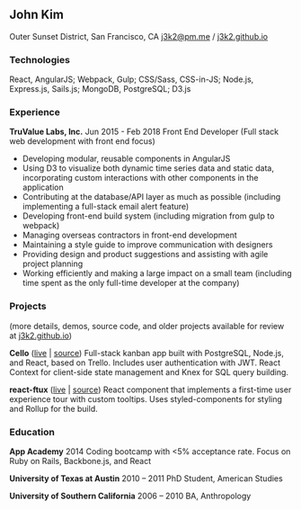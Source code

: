 ## John Kim
Outer Sunset District, San Francisco, CA
[j3k2@pm.me](mailto:j3k2@pm.me) / [j3k2.github.io](https://j3k2.github.io)

### Technologies
React, AngularJS; Webpack, Gulp; CSS/Sass, CSS-in-JS; Node.js, Express.js, Sails.js; MongoDB, PostgreSQL; D3.js

### Experience
**TruValue Labs, Inc.** Jun 2015 - Feb 2018 
Front End Developer (Full stack web development with front end focus)

* Developing modular, reusable components in AngularJS
* Using D3 to visualize both dynamic time series data and static data, incorporating custom interactions with other components in the application
* Contributing at the database/API layer as much as possible (including implementing a full-stack email alert feature)
* Developing front-end build system (including migration from gulp to webpack)
* Managing overseas contractors in front-end development
* Maintaining a style guide to improve communication with designers
* Providing design and product suggestions and assisting with agile project planning 
* Working efficiently and making a large impact on a small team (including time spent as the only full-time developer at the company)

### Projects
(more details, demos, source code, and older projects available for review at [j3k2.github.io](https://j3k2.github.io))

**Cello** ([live](https://celloapp.herokuapp.com) | [source](https://github.com/j3k2/cello))
Full-stack kanban app built with PostgreSQL, Node.js, and React, based on Trello. Includes user authentication with JWT. React Context for client-side state management and Knex for SQL query building.

**react-ftux** ([live](j3k2.github.io/react-ftux) | [source](https://github.com/j3k2/react-ftux))
React component that implements a first-time user experience tour with custom tooltips. Uses styled-components for styling and Rollup for the build.

### Education
**App Academy** 2014
Coding bootcamp with <5% acceptance rate. Focus on Ruby on Rails, Backbone.js, and React

**University of Texas at Austin** 2010 – 2011 
PhD Student, American Studies

**University of Southern California**  2006 – 2010
BA, Anthropology